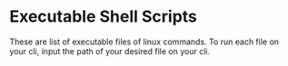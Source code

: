 # Executable Shell Scripts
These are list of executable files of linux commands. To run each file on your cli, input the path of your desired file on your cli.


